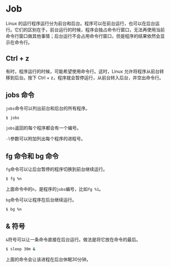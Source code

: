 # Job

Linux 的运行程序运行分为前台和后台。程序可以在前台运行，也可以在后台运行。它们的区别在于，前台运行的时候，程序会独占命令行窗口，无法再使用当前命令行窗口做其他事情；后台运行不会占用命令行窗口，但是程序的结果依然会显示在命令行。

## Ctrl + z

有时，程序运行的时候，可能希望使用命令行。这时，Linux 允许将程序从前台转移到后台。按下 Ctrl + z，程序就会暂停运行，从前台转入后台，并空出命令行。

## jobs 命令

`jobs`命令可以列出前台和后台的所有程序。

```bash
$ jobs
```

`jobs`返回的每个程序都会有一个编号。

`-l`参数可以附加列出每个程序的进程号。

## fg 命令和 bg 命令

`fg`命令可以让后台暂停的程序切换到前台继续运行。

```bash
$ fg %n
```

上面命令中的`n`，是程序的`jobs`编号，比如`fg %1`。

`bg`命令可以让程序在后台继续运行。

```bash
$ bg %n
```

## & 符号

`&`符号可以让一条命令直接在后台运行。做法是将它放在命令的最后。

```bash
$ sleep 30m &
```

上面的命令会让该进程在后台休眠30分钟。


